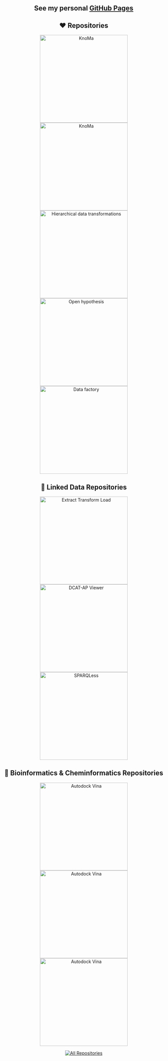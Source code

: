 <!-- Code inspired by - https://github.com/marlenezw and https://github.com/0xTRAW -->

<h2 align="center">
  See my personal <a href="https://skodapetr.github.io/">GitHub Pages</a>
</h2>

<!-- Social icons section -->
<!-- Badges from https://github.com/Ileriayo/markdown-badges -->
<!--
<p align="center">  
  <a href="https://www.youtube.com/@petr-skoda">
    <img src="https://img.shields.io/badge/YouTube-%23FF0000.svg?style=for-the-badge&logo=YouTube&logoColor=white" alt="YouTube"/>
  </a>  
  <a href="https://twitter.com/_skoda_petr_">
    <img src="https://img.shields.io/badge/Twitter-%231DA1F2.svg?style=for-the-badge&logo=Twitter&logoColor=white" alt="Twitter"/>
  </a>   
  <a href="https://www.linkedin.com/in/petr-%C5%A1koda-8366914/">
    <img src="https://img.shields.io/badge/linkedin-%230077B5.svg?style=for-the-badge&logo=linkedin&logoColor=white" alt="Linkedin"/>
  </a>
</p>
-->

<h2 align="center">
❤️ Repositories
</h2>
<p align="center">
  <a href="https://github.com/skodapetr/knoma">
    <img width="278" src="https://denvercoder1-github-readme-stats.vercel.app/api/pin/?username=skodapetr&repo=knoma&theme=react&bg_color=1F222E&title_color=a02cfd&hide_border=true&icon_color=F8D866&show_icons=false" alt="KnoMa">
  </a>
  <a href="https://github.com/skodapetr/linked-code">
    <img width="278" src="https://denvercoder1-github-readme-stats.vercel.app/api/pin/?username=skodapetr&repo=linked-code&theme=react&bg_color=1F222E&title_color=a02cfd&hide_border=true&icon_color=F8D866&show_icons=false" alt="KnoMa">
  </a>
  <a href="https://github.com/skodapetr/hierarchical-data-transformations">
    <img width="278" src="https://denvercoder1-github-readme-stats.vercel.app/api/pin/?username=skodapetr&repo=hierarchical-data-transformations&theme=react&bg_color=1F222E&title_color=a02cfd&hide_border=true&icon_color=F8D866&show_icons=false" alt="Hierarchical data transformations">
  </a>
  <a href="https://github.com/skodapetr/open-hypothesis">
    <img width="278" src="https://denvercoder1-github-readme-stats.vercel.app/api/pin/?username=skodapetr&repo=open-hypothesis&theme=react&bg_color=1F222E&title_color=a02cfd&hide_border=true&icon_color=F8D866&show_icons=false" alt="Open hypothesis">
  </a>
  <a href="https://github.com/mff-uk/data-factory">
    <img width="278" src="https://denvercoder1-github-readme-stats.vercel.app/api/pin/?username=mff-uk&repo=data-factory&theme=react&bg_color=1F222E&title_color=a02cfd&hide_border=true&icon_color=F8D866&show_icons=false" alt="Data factory">
  </a>
</p>

<h2 align="center">
📘 Linked Data Repositories
</h2>
<p align="center">
  <a href="https://github.com/linkedpipes/etl">
    <img width="278" src="https://denvercoder1-github-readme-stats.vercel.app/api/pin/?username=linkedpipes&repo=etl&theme=react&bg_color=1F222E&title_color=a02cfd&hide_border=true&icon_color=F8D866&show_icons=false" alt="Extract Transform Load">
  </a>
  <a href="https://github.com/linkedpipes/dcat-ap-viewer">
    <img width="278" src="https://denvercoder1-github-readme-stats.vercel.app/api/pin/?username=linkedpipes&repo=dcat-ap-viewer&theme=react&bg_color=1F222E&title_color=a02cfd&hide_border=true&icon_color=F8D866&show_icons=false" alt="DCAT-AP Viewer">
  </a>
  <a href="https://github.com/mff-uk/sparqless">
    <img width="278" src="https://denvercoder1-github-readme-stats.vercel.app/api/pin/?username=mff-uk&repo=sparqless&theme=react&bg_color=1F222E&title_color=a02cfd&hide_border=true&icon_color=F8D866&show_icons=false" alt="SPARQLess">
  </a>
</p>

<h2 align="center">
📘 Bioinformatics & Cheminformatics Repositories
</h2>
<p align="center">
  <a href="https://github.com/cusbg/prankweb">
    <img width="278" src="https://denvercoder1-github-readme-stats.vercel.app/api/pin/?username=cusbg&repo=prankweb&theme=react&bg_color=1F222E&title_color=a02cfd&hide_border=true&icon_color=F8D866&show_icons=false" alt="Autodock Vina">
  </a>
  <a href="https://github.com/skodapetr/autodock-vina">
    <img width="278" src="https://denvercoder1-github-readme-stats.vercel.app/api/pin/?username=skodapetr&repo=autodock-vina&theme=react&bg_color=1F222E&title_color=a02cfd&hide_border=true&icon_color=F8D866&show_icons=false" alt="Autodock Vina">
  </a>
  <a href="https://github.com/skodapetr/lbvs-environment">
    <img width="278" src="https://denvercoder1-github-readme-stats.vercel.app/api/pin/?username=skodapetr&repo=lbvs-environment&theme=react&bg_color=1F222E&title_color=a02cfd&hide_border=true&icon_color=F8D866&show_icons=false" alt="Autodock Vina">
  </a>
</p>

<p align="center">
  <a href="https://github.com/skodapetr?tab=repositories&q=&type=&language=&sort=stargazers">
    <img alt="All Repositories" title="All Repositories" src="https://custom-icon-badges.herokuapp.com/badge/-All%20Repos-2962FF?style=for-the-badge&logoColor=white&logo=repo"/>
  </a>
</p>
